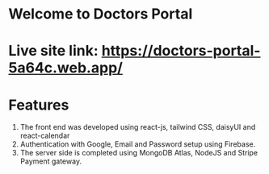 # Welcome to Doctors Portal

# Live site link: https://doctors-portal-5a64c.web.app/
# Features

1. The front end was developed using react-js, tailwind CSS, daisyUI and react-calendar
2. Authentication with Google, Email and Password setup using Firebase.
3. The server side is completed using MongoDB Atlas, NodeJS and Stripe Payment gateway.

